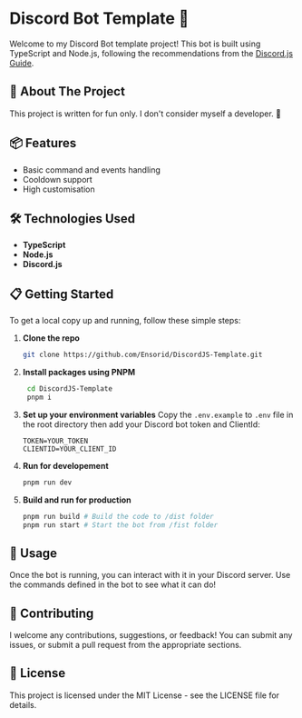 # Discord Bot Template 🤖

Welcome to my Discord Bot template project! This bot is built using TypeScript and Node.js, following the recommendations from the [Discord.js Guide](https://discordjs.guide). 

## 🚀 About The Project

This project is written for fun only. I don't consider myself a developer. 🎉

## 📦 Features

- Basic command and events handling
- Cooldown support
- High customisation

## 🛠️ Technologies Used

- **TypeScript**
- **Node.js**
- **Discord.js**

## 📋 Getting Started

To get a local copy up and running, follow these simple steps:

1. **Clone the repo**
   ```bash
   git clone https://github.com/Ensorid/DiscordJS-Template.git
   ```

2. **Install packages using PNPM**
   ```bash
    cd DiscordJS-Template
    pnpm i
   ```

3. **Set up your environment variables**
    Copy the `.env.example` to `.env` file in the root directory then add your Discord bot token and ClientId:
    ```
    TOKEN=YOUR_TOKEN
    CLIENTID=YOUR_CLIENT_ID
    ```

4. **Run for developement**
   ```bash
   pnpm run dev
   ```

5. **Build and run for production**
   ```bash
   pnpm run build # Build the code to /dist folder
   pnpm run start # Start the bot from /fist folder
   ```

## 📖 Usage

Once the bot is running, you can interact with it in your Discord server. Use the commands defined in the bot to see what it can do!

## 🤝 Contributing

I welcome any contributions, suggestions, or feedback! You can submit any issues, or submit a pull request from the appropriate sections.

## 📄 License

This project is licensed under the MIT License - see the LICENSE file for details.